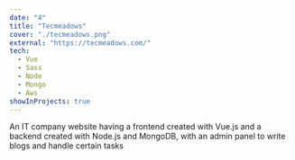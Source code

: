```yaml
---
date: "4"
title: "Tecmeadows"
cover: "./tecmeadows.png"
external: "https://tecmeadows.com/"
tech:
  - Vue
  - Sass
  - Node
  - Mongo
  - Aws
showInProjects: true
---
```


An IT company website having a frontend created with Vue.js and a backend created with Node.js and MongoDB, with an admin panel to write blogs and handle certain tasks
